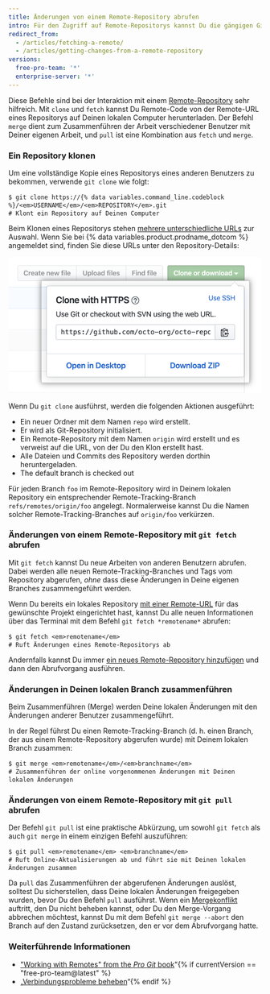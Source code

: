 ```yaml
---
title: Änderungen von einem Remote-Repository abrufen
intro: Für den Zugriff auf Remote-Repositorys kannst Du die gängigen Git-Befehle verwenden.
redirect_from:
  - /articles/fetching-a-remote/
  - /articles/getting-changes-from-a-remote-repository
versions:
  free-pro-team: '*'
  enterprise-server: '*'
---
```


Diese Befehle sind bei der Interaktion mit einem [Remote-Repository](/articles/about-remote-repositories) sehr hilfreich. Mit `clone` und `fetch` kannst Du Remote-Code von der Remote-URL eines Repositorys auf Deinen lokalen Computer herunterladen. Der Befehl `merge` dient zum Zusammenführen der Arbeit verschiedener Benutzer mit Deiner eigenen Arbeit, und `pull` ist eine Kombination aus `fetch` und `merge`.

### Ein Repository klonen

Um eine vollständige Kopie eines Repositorys eines anderen Benutzers zu bekommen, verwende `git clone` wie folgt:

```shell
$ git clone https://{% data variables.command_line.codeblock %}/<em>USERNAME</em>/<em>REPOSITORY</em>.git
# Klont ein Repository auf Deinen Computer
```

Beim Klonen eines Repositorys stehen [mehrere unterschiedliche URLs](/articles/which-remote-url-should-i-use) zur Auswahl. Wenn Sie bei {% data variables.product.prodname_dotcom %} angemeldet sind, finden Sie diese URLs unter den Repository-Details:

![Remote-URL-Liste](/assets/images/help/repository/remotes-url.png)

Wenn Du `git clone` ausführst, werden die folgenden Aktionen ausgeführt:
- Ein neuer Ordner mit dem Namen `repo` wird erstellt.
- Er wird als Git-Repository initialisiert.
- Ein Remote-Repository mit dem Namen `origin` wird erstellt und es verweist auf die URL, von der Du den Klon erstellt hast.
- Alle Dateien und Commits des Repository werden dorthin heruntergeladen.
- The default branch is checked out

Für jeden Branch `foo` im Remote-Repository wird in Deinem lokalen Repository ein entsprechender Remote-Tracking-Branch `refs/remotes/origin/foo` angelegt. Normalerweise kannst Du die Namen solcher Remote-Tracking-Branches auf `origin/foo` verkürzen.

### Änderungen von einem Remote-Repository mit `git fetch` abrufen

Mit `git fetch` kannst Du neue Arbeiten von anderen Benutzern abrufen. Dabei werden alle neuen Remote-Tracking-Branches und Tags vom Repository abgerufen, *ohne* dass diese Änderungen in Deine eigenen Branches zusammengeführt werden.

Wenn Du bereits ein lokales Repository [mit einer Remote-URL](/articles/adding-a-remote) für das gewünschte Projekt eingerichtet hast, kannst Du alle neuen Informationen über das Terminal mit dem Befehl `git fetch *remotename*` abrufen:

```shell
$ git fetch <em>remotename</em>
# Ruft Änderungen eines Remote-Repositorys ab
```

Andernfalls kannst Du immer [ein neues Remote-Repository hinzufügen](/articles/adding-a-remote) und dann den Abrufvorgang ausführen.

### Änderungen in Deinen lokalen Branch zusammenführen

Beim Zusammenführen (Merge) werden Deine lokalen Änderungen mit den Änderungen anderer Benutzer zusammengeführt.

In der Regel führst Du einen Remote-Tracking-Branch (d. h. einen Branch, der aus einem Remote-Repository abgerufen wurde) mit Deinem lokalen Branch zusammen:

```shell
$ git merge <em>remotename</em>/<em>branchname</em>
# Zusammenführen der online vorgenommenen Änderungen mit Deinen lokalen Änderungen
```

### Änderungen von einem Remote-Repository mit `git pull` abrufen

Der Befehl `git pull` ist eine praktische Abkürzung, um sowohl `git fetch` als auch `git merge` in einem einzigen Befehl auszuführen:

```shell
$ git pull <em>remotename</em> <em>branchname</em>
# Ruft Online-Aktualisierungen ab und führt sie mit Deinen lokalen Änderungen zusammen
```

Da `pull` das Zusammenführen der abgerufenen Änderungen auslöst, solltest Du sicherstellen, dass Deine lokalen Änderungen freigegeben wurden, bevor Du den Befehl `pull` ausführst. Wenn ein [Mergekonflikt](/articles/resolving-a-merge-conflict-using-the-command-line) auftritt, den Du nicht beheben kannst, oder Du den Merge-Vorgang abbrechen möchtest, kannst Du mit dem Befehl `git merge --abort` den Branch auf den Zustand zurücksetzen, den er vor dem Abrufvorgang hatte.

### Weiterführende Informationen

- ["Working with Remotes" from the _Pro Git_ book](https://git-scm.com/book/en/Git-Basics-Working-with-Remotes)"{% if currentVersion == "free-pro-team@latest" %}
- „[Verbindungsprobleme beheben](/articles/troubleshooting-connectivity-problems)“{% endif %}
